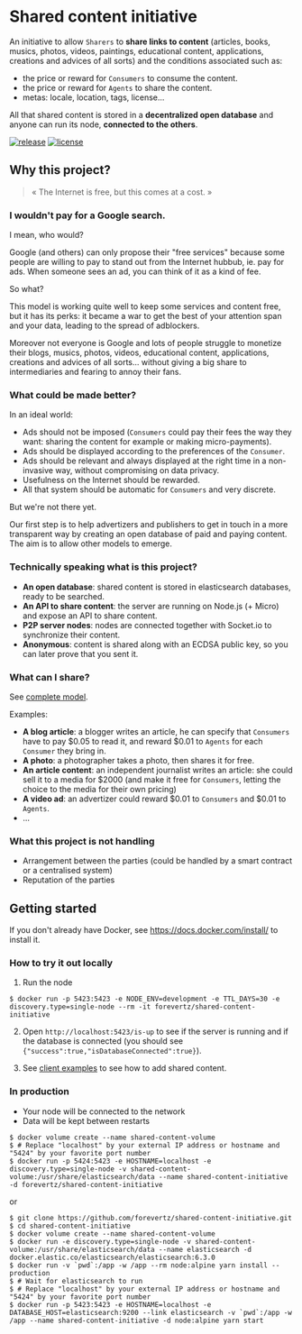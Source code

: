 # Shared content initiative

An initiative to allow `Sharers` to **share links to content** (articles, books, musics, photos, videos, paintings, educational content, applications, creations and advices of all sorts) and the conditions associated such as:

- the price or reward for `Consumers` to consume the content.
- the price or reward for `Agents` to share the content.
- metas: locale, location, tags, license...

All that shared content is stored in a **decentralized open database** and anyone can run its node, **connected to the others**.

<a href="https://github.com/forevertz/shared-content-initiative"><img alt="release" src="https://img.shields.io/github/release/forevertz/shared-content-initiative.svg?style=flat" /></a>
<a href="https://github.com/forevertz/shared-content-initiative/blob/master/LICENSE"><img alt="license" src="https://img.shields.io/badge/license-MIT_License-blue.svg?style=flat" /></a>

## Why this project?

> « The Internet is free, but this comes at a cost. »

### I wouldn't pay for a Google search.

I mean, who would?

Google (and others) can only propose their "free services" because some people are willing to pay to stand out from the Internet hubbub, ie. pay for ads. When someone sees an ad, you can think of it as a kind of fee.

So what?

This model is working quite well to keep some services and content free, but it has its perks: it became a war to get the best of your attention span and your data, leading to the spread of adblockers.

Moreover not everyone is Google and lots of people struggle to monetize their blogs, musics, photos, videos, educational content, applications, creations and advices of all sorts... without giving a big share to intermediaries and fearing to annoy their fans.

### What could be made better?

In an ideal world:

- Ads should not be imposed (`Consumers` could pay their fees the way they want: sharing the content for example or making micro-payments).
- Ads should be displayed according to the preferences of the `Consumer`.
- Ads should be relevant and always displayed at the right time in a non-invasive way, without compromising on data privacy.
- Usefulness on the Internet should be rewarded.
- All that system should be automatic for `Consumers` and very discrete.

But we're not there yet.

Our first step is to help advertizers and publishers to get in touch in a more transparent way by creating an open database of paid and paying content. The aim is to allow other models to emerge.

### Technically speaking what is this project?

- **An open database**: shared content is stored in elasticsearch databases, ready to be searched.
- **An API to share content**: the server are running on Node.js (+ Micro) and expose an API to share content.
- **P2P server nodes**: nodes are connected together with Socket.io to synchronize their content.
- **Anonymous**: content is shared along with an ECDSA public key, so you can later prove that you sent it.

### What can I share?

See [complete model](https://github.com/forevertz/shared-content-initiative/blob/master/src/model/shared.js#L12-L66).

Examples:

- **A blog article**: a blogger writes an article, he can specify that `Consumers` have to pay $0.05 to read it, and reward $0.01 to `Agents` for each `Consumer` they bring in.
- **A photo**: a photographer takes a photo, then shares it for free.
- **An article content**: an independent journalist writes an article: she could sell it to a media for $2000 (and make it free for `Consumers`, letting the choice to the media for their own pricing)
- **A video ad**: an advertizer could reward $0.01 to `Consumers` and $0.01 to `Agents`.
- ...

### What this project is not handling

- Arrangement between the parties (could be handled by a smart contract or a centralised system)
- Reputation of the parties

## Getting started

If you don't already have Docker, see https://docs.docker.com/install/ to install it.

### How to try it out locally

1.  Run the node

```shell
$ docker run -p 5423:5423 -e NODE_ENV=development -e TTL_DAYS=30 -e discovery.type=single-node --rm -it forevertz/shared-content-initiative
```

2.  Open `http://localhost:5423/is-up` to see if the server is running and if the database is connected (you should see `{"success":true,"isDatabaseConnected":true}`).

3.  See [client examples](https://github.com/forevertz/shared-content-initiative/blob/master/examples) to see how to add shared content.

### In production

- Your node will be connected to the network
- Data will be kept between restarts

```shell
$ docker volume create --name shared-content-volume
$ # Replace "localhost" by your external IP address or hostname and "5424" by your favorite port number
$ docker run -p 5424:5423 -e HOSTNAME=localhost -e discovery.type=single-node -v shared-content-volume:/usr/share/elasticsearch/data --name shared-content-initiative -d forevertz/shared-content-initiative
```

or

```shell
$ git clone https://github.com/forevertz/shared-content-initiative.git
$ cd shared-content-initiative
$ docker volume create --name shared-content-volume
$ docker run -e discovery.type=single-node -v shared-content-volume:/usr/share/elasticsearch/data --name elasticsearch -d docker.elastic.co/elasticsearch/elasticsearch:6.3.0
$ docker run -v `pwd`:/app -w /app --rm node:alpine yarn install --production
$ # Wait for elasticsearch to run
$ # Replace "localhost" by your external IP address or hostname and "5424" by your favorite port number
$ docker run -p 5423:5423 -e HOSTNAME=localhost -e DATABASE_HOST=elasticsearch:9200 --link elasticsearch -v `pwd`:/app -w /app --name shared-content-initiative -d node:alpine yarn start
```
